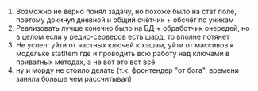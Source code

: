 1. Возможно не верно понял задачу, но похоже было на стат поле, поэтому докинул дневной и общий счётчик + обсчёт по уникам
2. Реализовать лучше конечно было на БД + обработчик очередей, но в целом если у редис-серверов есть шард, то вполне потянет
3. Не успел: уйти от частных ключей к хэшам, уйти от массивов к модельке statItem где и проводить всю работу над ключами в приватных методах, а не вот это вот всё
4. ну и морду не стоило делать (т.к. фронтендер "от бога", времени заняла больше чем рассчитывал)

